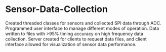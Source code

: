 # Sensor-Data-Collection
Created threaded classes for sensors and collected SPI data through ADC.  Programmed user interface to manage different modes of operation.  Data written to files with >95% timing accuracy on high frequency data collection.  Server created for clients to request data files, and client interface allowed for visualization of sensor data performance.   
